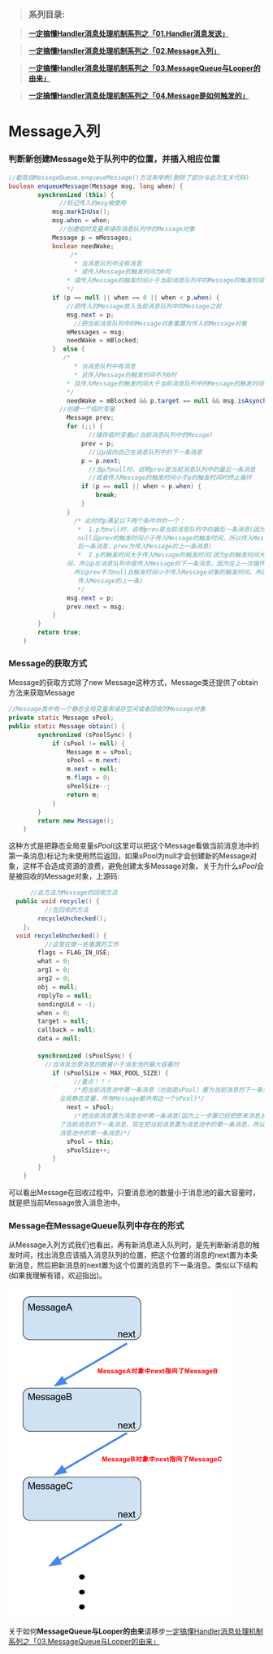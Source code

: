 > ### **系列目录**:

> [**一定搞懂Handler消息处理机制系列之「01.Handler消息发送」**](https://github.com/leibown/Study-Notes/blob/master/Android/%E4%B8%80%E5%AE%9A%E6%90%9E%E6%87%82Handler%E6%B6%88%E6%81%AF%E5%A4%84%E7%90%86%E6%9C%BA%E5%88%B6%E7%B3%BB%E5%88%97/%E4%B8%80%E5%AE%9A%E6%90%9E%E6%87%82Handler%E6%B6%88%E6%81%AF%E5%A4%84%E7%90%86%E6%9C%BA%E5%88%B6%E7%B3%BB%E5%88%97%E4%B9%8B%E3%80%8C01.Handler%E6%B6%88%E6%81%AF%E5%8F%91%E9%80%81%E3%80%8D.md)

> [**一定搞懂Handler消息处理机制系列之「02.Message入列」**](https://github.com/leibown/Study-Notes/blob/master/Android/%E4%B8%80%E5%AE%9A%E6%90%9E%E6%87%82Handler%E6%B6%88%E6%81%AF%E5%A4%84%E7%90%86%E6%9C%BA%E5%88%B6%E7%B3%BB%E5%88%97/%E4%B8%80%E5%AE%9A%E6%90%9E%E6%87%82Handler%E6%B6%88%E6%81%AF%E5%A4%84%E7%90%86%E6%9C%BA%E5%88%B6%E7%B3%BB%E5%88%97%E4%B9%8B%E3%80%8C02.Message%E5%85%A5%E5%88%97%E3%80%8D.md)

> [**一定搞懂Handler消息处理机制系列之「03.MessageQueue与Looper的由来」**](https://github.com/leibown/Study-Notes/blob/master/Android/%E4%B8%80%E5%AE%9A%E6%90%9E%E6%87%82Handler%E6%B6%88%E6%81%AF%E5%A4%84%E7%90%86%E6%9C%BA%E5%88%B6%E7%B3%BB%E5%88%97/%E4%B8%80%E5%AE%9A%E6%90%9E%E6%87%82Handler%E6%B6%88%E6%81%AF%E5%A4%84%E7%90%86%E6%9C%BA%E5%88%B6%E7%B3%BB%E5%88%97%E4%B9%8B%E3%80%8C03.MessageQueue%E4%B8%8ELooper%E7%9A%84%E7%94%B1%E6%9D%A5%E3%80%8D%20.md)

> [**一定搞懂Handler消息处理机制系列之「04.Message是如何触发的」**](https://github.com/leibown/Study-Notes/blob/master/Android/%E4%B8%80%E5%AE%9A%E6%90%9E%E6%87%82Handler%E6%B6%88%E6%81%AF%E5%A4%84%E7%90%86%E6%9C%BA%E5%88%B6%E7%B3%BB%E5%88%97/%E4%B8%80%E5%AE%9A%E6%90%9E%E6%87%82Handler%E6%B6%88%E6%81%AF%E5%A4%84%E7%90%86%E6%9C%BA%E5%88%B6%E7%B3%BB%E5%88%97%E4%B9%8B%E3%80%8C04.Message%E6%98%AF%E5%A6%82%E4%BD%95%E8%A7%A6%E5%8F%91%E7%9A%84%E3%80%8D.md)



# Message入列

### 判断新创建Message处于队列中的位置，并插入相应位置

```java
//截取自MessageQueue.enqueueMessage()方法来举例(删除了部分与此次无关代码)
boolean enqueueMessage(Message msg, long when) {
        synchronized (this) {
              //标记传入的msg被使用
            msg.markInUse();
            msg.when = when;
              //创建临时变量来储存消息队列中的Message对象
            Message p = mMessages;
            boolean needWake;
                 /*   
                  * 当消息队列中没有消息
                  * 或传入Message的触发时间为0时
                * 或传入Message的触发时间小于当前消息队列中的Message的触发时间
                */
            if (p == null || when == 0 || when < p.when) {
                //把传入的Message放入当前消息队列中的Message之前
                msg.next = p;
                  //把当前消息队列中的Message对象重置为传入的Message对象
                mMessages = msg;
                needWake = mBlocked;
            }  else {
               /* 
                  * 当消息队列中有消息
                  * 且传入Message的触发时间不为0时
                * 且传入Message的触发时间大于当前消息队列中的Message的触发时间
                */
                needWake = mBlocked && p.target == null && msg.isAsynchronous();
              //创建一个临时变量
                Message prev;
                for (;;) {
                      //储存临时变量p(当前消息队列中的Messge)
                    prev = p;
                      //让p指向自己在消息队列中的下一条消息
                    p = p.next;
                      //当p为null时，说明prev是当前消息队列中的最后一条消息
                      //或者传入Message的触发时间小于p的触发时间时终止循环
                    if (p == null || when < p.when) {
                        break;
                    }
                }
                  /* 此时的p满足以下两个条件中的一个：
                   *  1.p为null时，说明prev是当前消息队列中的最后一条消息(因为p为null，所以prev不为
                   null且prev的触发时间小于传入Message的触发时间，所以传入Message的为消息队列中的最
                   后一条消息，prev为传入Message的上一条消息)
                   *  2.p的触发时间大于传入Message的触发时间(因为p的触发时间大于传入Message的触发时
                间，所以p在消息队列中是传入Message的下一条消息，因为在上一次循环中没有进入if语句，
                  所以prev不为null且触发时间小于传入Message对象的触发时间，所以prev在消息队列中处于
                   传入Message的上一条)
                   */ 
                msg.next = p;
                prev.next = msg;
            }
        }
        return true;
    }
```

### Message的获取方式

Message的获取方式除了new Message这种方式，Message类还提供了obtain方法来获取Message

```java
//Message类中有一个静态全局变量来储存空闲或者回收的Message对象
private static Message sPool;
public static Message obtain() {
        synchronized (sPoolSync) {
            if (sPool != null) {
                Message m = sPool;
                sPool = m.next;
                m.next = null;
                m.flags = 0; 
                sPoolSize--;
                return m;
            }
        }
        return new Message();
    }
```

这种方式是把静态全局变量*sPool*(这里可以把这个Message看做当前消息池中的第一条消息)标记为未使用然后返回，如果sPool为null才会创建新的Message对象，这样不会造成资源的浪费，避免创建太多Message对象。关于为什么*sPool*会是被回收的Message对象，上源码:

```java
      //此方法为Message的回收方法
  public void recycle() {
          //在回收的方法
        recycleUnchecked();
    };
  void recycleUnchecked() {
          //这里在做一些重置的工作
        flags = FLAG_IN_USE;
        what = 0;
        arg1 = 0;
        arg2 = 0;
        obj = null;
        replyTo = null;
        sendingUid = -1;
        when = 0;
        target = null;
        callback = null;
        data = null;

        synchronized (sPoolSync) {
          //当消息池里消息的数量小于消息池的最大容量时
            if (sPoolSize < MAX_POOL_SIZE) {
                  //重点！！！
                  /*把当前消息池中第一条消息（也就是sPool）置为当前消息的下一条消息(sPool为
              全局静态变量，所有Message都共用这一个sPool)*/
                next = sPool;
                  /*把当前消息置为消息池中第一条消息(因为上一步骤已经把原来消息池中的第一条消息置为
              了当前消息的下一条消息，现在把当前消息置为消息池中的第一条消息，所以sPool永远代表
              消息池中的第一条消息)*/
                sPool = this;
                sPoolSize++;
            }
        }
    }
```

可以看出Message在回收过程中，只要消息池的数量小于消息池的最大容量时，就是把当前Message放入消息池中。

### Message在MessageQueue队列中存在的形式

从Message入列方式我们也看出，再有新消息进入队列时，是先判断新消息的触发时间，找出消息应该插入消息队列的位置，把这个位置的消息的next置为本条新消息，然后把新消息的next置为这个位置的消息的下一条消息。类似以下结构(如果我理解有错，欢迎指出)。

![message](https://raw.githubusercontent.com/leibown/Study-Notes/master/img/message.png)

关于如何**MessageQueue与Looper的由来**请移步[一定搞懂Handler消息处理机制系列之「03.MessageQueue与Looper的由来」 ](https://github.com/leibown/Study-Notes/blob/master/Android/%E4%B8%80%E5%AE%9A%E6%90%9E%E6%87%82Handler%E6%B6%88%E6%81%AF%E5%A4%84%E7%90%86%E6%9C%BA%E5%88%B6%E7%B3%BB%E5%88%97/%E4%B8%80%E5%AE%9A%E6%90%9E%E6%87%82Handler%E6%B6%88%E6%81%AF%E5%A4%84%E7%90%86%E6%9C%BA%E5%88%B6%E7%B3%BB%E5%88%97%E4%B9%8B%E3%80%8C03.MessageQueue%E4%B8%8ELooper%E7%9A%84%E7%94%B1%E6%9D%A5%E3%80%8D%20.md)